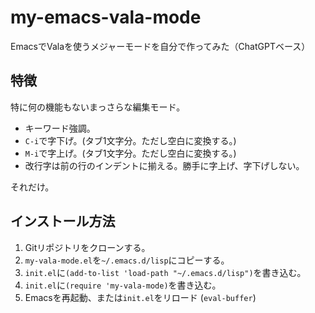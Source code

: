 # my-emacs-vala-mode
EmacsでValaを使うメジャーモードを自分で作ってみた（ChatGPTベース）

## 特徴
特に何の機能もないまっさらな編集モード。

* キーワード強調。
* `C-i`で字下げ。(タブ1文字分。ただし空白に変換する。)
* `M-i`で字上げ。(タブ1文字分。ただし空白に変換する。)
* 改行字は前の行のインデントに揃える。勝手に字上げ、字下げしない。

それだけ。

## インストール方法
1. Gitリポジトリをクローンする。
2. `my-vala-mode.el`を`~/.emacs.d/lisp`にコピーする。
3. `init.el`に`(add-to-list 'load-path "~/.emacs.d/lisp")`を書き込む。
4. `init.el`に`(require 'my-vala-mode)`を書き込む。
5. Emacsを再起動、または`init.el`をリロード (`eval-buffer`)


